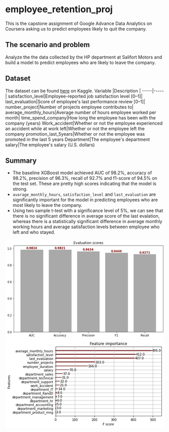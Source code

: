 # employee_retention_proj
This is the capstone assignment of Google Advance Data Analytics on Coursera asking us to predict employees likely to quit the company.

## The scenario and problem
Analyze the the data collected by the HP department at Salifort Motors and build a model to predict employees who are likely to leave the company.

## Dataset
The dataset can be found [here](https://www.kaggle.com/datasets/mfaisalqureshi/hr-analytics-and-job-prediction?select=HR_comma_sep.csv) on Kaggle.
Variable  |Description |
-----|-----|
satisfaction_level|Employee-reported job satisfaction level [0&ndash;1]|
last_evaluation|Score of employee's last performance review [0&ndash;1]|
number_project|Number of projects employee contributes to|
average_monthly_hours|Average number of hours employee worked per month|
time_spend_company|How long the employee has been with the company (years)
Work_accident|Whether or not the employee experienced an accident while at work
left|Whether or not the employee left the company
promotion_last_5years|Whether or not the employee was promoted in the last 5 years
Department|The employee's department
salary|The employee's salary (U.S. dollars)

## Summary
- The baseline XGBoost model achieved AUC of 98.2%, accuracy of 98.2%, precision of 96.3%, recall of 92.7% and f1-score of 94.5% on the test set. These are pretty high scores indicating that the model is strong.
- `avarage_monthly_hours`, `satisfaction_level` and `last_evaluation` are significantly important for the model in predicting employees who are most likely to leave the company.
- Using two sample t-test with a significance level of 5%, we can see that there is no significant difference in average score of the last evalation, whereas there is a statistically significant difference in average monthly working hours and average satisfaction levels between employee who left and who stayed.

![](https://github.com/nhh979/employee_retention_proj/blob/main/images/evaluation_scores.jpg)
![](https://github.com/nhh979/employee_retention_proj/blob/main/images/feature_importance.jpg)

